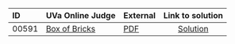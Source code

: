 | ID | UVa Online Judge | External | Link to solution |
|:---|:---|:---|:---:|
| 00591 | [Box of Bricks](https://onlinejudge.org/index.php?option=com_onlinejudge&Itemid=8&category=623&page=show_problem&problem=532) | [PDF](https://onlinejudge.org/external/5/591.pdf) | [Solution](https://github.com/versenyi98/uva-solutions/tree/main/solutions/00591%20-%20Box%20of%20Bricks)|
